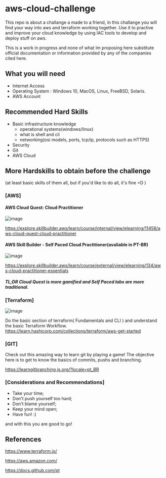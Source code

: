 
# aws-cloud-challenge

This repo is about a challange a made to a friend, in this challange you will find your way into aws and terraform working together.
Use it to practive and improve your cloud knowledge by using IAC tools to develop and deploy stuff on aws.

This is a work in progress and none of what Im proposing here substitute official documentation or information provided by any of the companies cited here.



## What you will need

- Internet Access
- Operating System : Windows 10, MacOS, Linux, FreeBSD, Solaris.
- AWS Account


## Recommended Hard Skills 
- Basic infrastructure knowledge
  - operational systems(windows/linux)
  - what is shell and cli
  - networking(osi models, ports, tcp/ip, protocols such as HTTPS)
- Security
- Git  
- AWS Cloud


## More Hardskills to obtain before the challenge
(at least basic skills of them all, but if you'd like to do all, it's fine =D )

### [AWS]  
#### AWS Cloud Quest: Cloud Practitioner


![image](https://user-images.githubusercontent.com/40150118/223138625-b81a19f6-14bf-4d8e-8b16-e55de536118f.png)


https://explore.skillbuilder.aws/learn/course/internal/view/elearning/11458/aws-cloud-quest-cloud-practitioner

#### AWS Skill Builder - Self Paced Cloud Practitioner(avaliable in PT-BR)


![image](https://user-images.githubusercontent.com/40150118/223139793-dc4e2635-d141-416a-b83d-831ab1c27cd3.png)


https://explore.skillbuilder.aws/learn/course/external/view/elearning/134/aws-cloud-practitioner-essentials

##### TL;DR Cloud Quest is more gamified and Self Paced labs are more traditional.

### [Terraform]


![image](https://user-images.githubusercontent.com/40150118/223135619-06948a8d-c263-4a6b-92b4-f01aad7fd58f.png)

Do the basic section of terraform( Fundamentals and CLI ) and understand the basic Terraform Workflow.
https://learn.hashicorp.com/collections/terraform/aws-get-started



### [GIT]
Check out this amazing way to learn git by playing a game! The objective here is to get to know the basics of commits, pushs and branching.


https://learngitbranching.js.org/?locale=pt_BR

### [Considerations and Recommendations]

- Take your time;
- Don't push yourself too hard;
- Don't blame yourself;
- Keep your mind open;
- Have fun! :)

and with this you are good to go!

## References

https://www.terraform.io/

https://aws.amazon.com/

https://docs.github.com/pt
